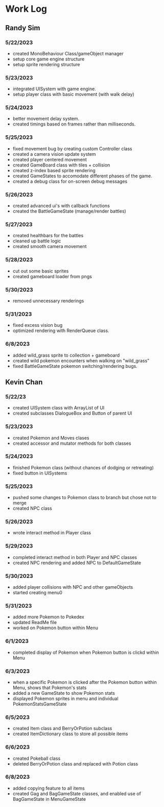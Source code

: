 # Work Log

## Randy Sim

### 5/22/2023

- created MonoBehaviour Class/gameObject manager
- setup core game engine structure
- setup sprite rendering structure

### 5/23/2023

- integrated UISystem with game engine.
- setup player class with basic movement (with walk delay)

### 5/24/2023

- better movement delay system.
- created timings based on frames rather than milliseconds.

### 5/25/2023

- fixed movement bug by creating custom Controller class
- created a camera vision update system
- created player centered movement
- created GameBoard class with tiles + collision
- created z-index based sprite rendering
- created GameStates to accomodate different phases of the game.
- created a debug class for on-screen debug messages

### 5/26/2023

- created advanced ui's with callback functions
- created the BattleGameState (manage/render battles)

### 5/27/2023

- created healthbars for the battles
- cleaned up battle logic
- created smooth camera movement

### 5/28/2023

- cut out some basic sprites
- created gameboard loader from pngs

### 5/30/2023

- removed unnecessary renderings

### 5/31/2023

- fixed excess vision bug
- optimized rendering with RenderQueue class.

### 6/8/2023

- added wild_grass sprite to collection + gameboard
- created wild pokemon encounters when walking on "wild_grass"
- fixed BattleGameState pokemon switching/rendering bugs.

## Kevin Chan

### 5/22/23

- created UISystem class with ArrayList of UI
- created subclasses DialogueBox and Button of parent UI

### 5/23/2023

- created Pokemon and Moves clases
- created accessor and mutator methods for both classes

### 5/24/2023

- finished Pokemon class (without chances of dodging or retreating)
- fixed button in UISystems

### 5/25/2023

- pushed some changes to Pokemon class to branch but chose not to merge
- created NPC class

### 5/26/2023

- wrote interact method in Player class

### 5/29/2023

- completed interact method in both Player and NPC classes
- created NPC rendering and added NPC to DefaultGameState

### 5/30/2023

- added player collisions with NPC and other gameObjects
- started creating menu0

### 5/31/2023

- added more Pokemon to Pokedex
- updated ReadMe file
- worked on Pokemon button within Menu

### 6/1/2023

- completed display of Pokemon when Pokemon button is clickd within Menu

### 6/3/2023

- when a specific Pokemon is clicked after the Pokemon button within Menu, shows that Pokemon's stats
- added a new GameState to show Pokemon stats
- displayed Pokemon sprites in menu and individual PokemonStatsGameState

### 6/5/2023

- created Item class and BerryOrPotion subclass
- created ItemDictionary class to store all possible items

### 6/6/2023

- created Pokeball class
- deleted BerryOrPotion class and replaced with Potion class

### 6/8/2023

- added copying feature to all items
- created Gag and BagGameState classes, and enabled use of BagGameState in MenuGameState
